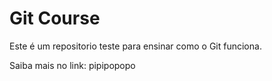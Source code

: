 # Git Course

Este é um repositorio teste para ensinar como o Git funciona.

Saiba mais no link: pipipopopo
